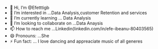 - 👋 Hi, I’m @Efetttigb
- 👀 I’m interested in ...Data Analysis,customer Retention and services
- 🌱 I’m currently learning ... Data Analysis
- 💞️ I’m looking to collaborate on ...Data Anaysis
- 📫 How to reach me ...Linkedin(linkedin.com/in/efe-ibeanu-80403565)
- 😄 Pronouns: ...She
- ⚡ Fun fact: ... I love dancing and appreaciate music of all generes

<!---
Efetttigb/Efetttigb is a ✨ special ✨ repository because its `README.md` (this file) appears on your GitHub profile.
You can click the Preview link to take a look at your changes.
--->
